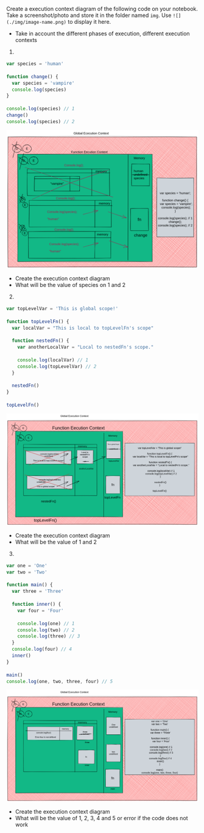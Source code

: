 Create a execution context diagram of the following code on your notebook. Take a screenshot/photo and store it in the folder named `img`. Use `![](./img/image-name.png)` to display it here.

- Take in account the different phases of execution, different execution contexts

1.

```js
var species = 'human'

function change() {
  var species = 'vampire'
  console.log(species)
}

console.log(species) // 1
change()
console.log(species) // 2
```

<!-- Put your image below -->

![](./img/img1.png)

- Create the execution context diagram
- What will be the value of species on 1 and 2

2.

```js
var topLevelVar = 'This is global scope!'

function topLevelFn() {
  var localVar = "This is local to topLevelFn's scope"

  function nestedFn() {
    var anotherLocalVar = "Local to nestedFn's scope."

    console.log(localVar) // 1
    console.log(topLevelVar) // 2
  }

  nestedFn()
}

topLevelFn()
```

<!-- Put your image below -->

![](./img/img2.png)

- Create the execution context diagram
- What will be the value of 1 and 2

3.

```js
var one = 'One'
var two = 'Two'

function main() {
  var three = 'Three'

  function inner() {
    var four = 'Four'

    console.log(one) // 1
    console.log(two) // 2
    console.log(three) // 3
  }
  console.log(four) // 4
  inner()
}

main()
console.log(one, two, three, four) // 5
```

<!-- Put your image below -->

![](./img/img3.png)

- Create the execution context diagram
- What will be the value of 1, 2, 3, 4 and 5 or error if the code does not work
